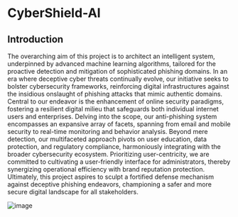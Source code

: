 # CyberShield-AI
## Introduction
The overarching aim of this project is to architect an intelligent system, underpinned by
advanced machine learning algorithms, tailored for the proactive detection and mitigation of
sophisticated phishing domains. In an era where deceptive cyber threats continually evolve,
our initiative seeks to bolster cybersecurity frameworks, reinforcing digital infrastructures
against the insidious onslaught of phishing attacks that mimic authentic domains. Central to
our endeavor is the enhancement of online security paradigms, fostering a resilient digital
milieu that safeguards both individual internet users and enterprises.
Delving into the scope, our anti-phishing system encompasses an expansive array of facets,
spanning from email and mobile security to real-time monitoring and behavior analysis.
Beyond mere detection, our multifaceted approach pivots on user education, data protection,
and regulatory compliance, harmoniously integrating with the broader cybersecurity
ecosystem. Prioritizing user-centricity, we are committed to cultivating a user-friendly
interface for administrators, thereby synergizing operational efficiency with brand reputation
protection. Ultimately, this project aspires to sculpt a fortified defense mechanism against
deceptive phishing endeavors, championing a safer and more secure digital landscape for all
stakeholders.

![image](https://github.com/user-attachments/assets/60b1456f-1016-47b0-8245-fee9ef944483)


